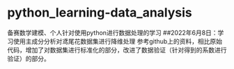 # python_learning-data_analysis
备赛数学建模、个人针对使用python进行数据处理的学习
##2022年6月8日：学习使用主成分分析对鸢尾花数据集进行降维处理
  参考github上的资料，相比原始代码，增加了对数据集进行标准化的部分，改进了数据验证（针对得到的系数进行验证）的部分。
